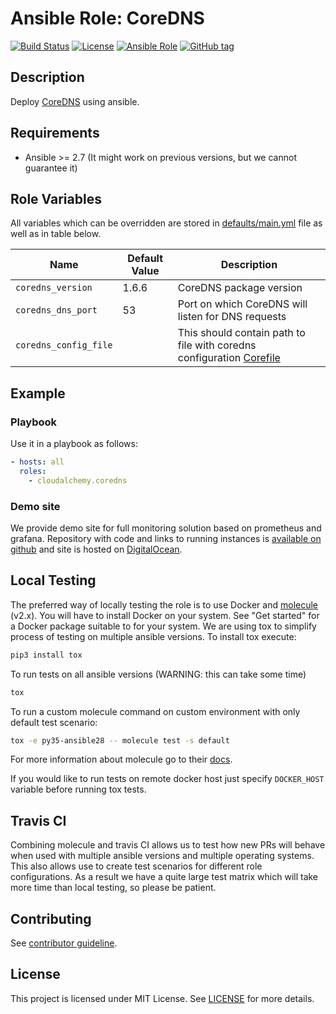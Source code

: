 # Ansible Role: CoreDNS

[![Build Status](https://travis-ci.com/cloudalchemy/ansible-coredns.svg?branch=master)](https://travis-ci.com/cloudalchemy/ansible-coredns)
[![License](https://img.shields.io/badge/license-MIT%20License-brightgreen.svg)](https://opensource.org/licenses/MIT)
[![Ansible Role](https://img.shields.io/badge/ansible%20role-cloudalchemy.coredns-blue.svg)](https://galaxy.ansible.com/cloudalchemy/coredns/)
[![GitHub tag](https://img.shields.io/github/tag/cloudalchemy/ansible-coredns.svg)](https://github.com/cloudalchemy/ansible-coredns/tags)

## Description

Deploy [CoreDNS](https://github.com/coredns/coredns) using ansible.

## Requirements

- Ansible >= 2.7 (It might work on previous versions, but we cannot guarantee it)

## Role Variables

All variables which can be overridden are stored in [defaults/main.yml](defaults/main.yml) file as well as in table below.

| Name                         | Default Value  | Description                        |
| ---------------------------- | -------------- | -----------------------------------|
| `coredns_version` | 1.6.6          | CoreDNS package version |
| `coredns_dns_port`           | 53             | Port on which CoreDNS will listen for DNS requests |
| `coredns_config_file`        |                | This should contain path to file with coredns configuration [Corefile](https://coredns.io/manual/toc/#configuration) |

## Example

### Playbook

Use it in a playbook as follows:
```yaml
- hosts: all
  roles:
    - cloudalchemy.coredns
```

### Demo site

We provide demo site for full monitoring solution based on prometheus and grafana. Repository with code and links to running instances is [available on github](https://github.com/cloudalchemy/demo-site) and site is hosted on [DigitalOcean](https://digitalocean.com).

## Local Testing

The preferred way of locally testing the role is to use Docker and [molecule](https://github.com/metacloud/molecule) (v2.x). You will have to install Docker on your system. See "Get started" for a Docker package suitable to for your system.
We are using tox to simplify process of testing on multiple ansible versions. To install tox execute:
```sh
pip3 install tox
```
To run tests on all ansible versions (WARNING: this can take some time)
```sh
tox
```
To run a custom molecule command on custom environment with only default test scenario:
```sh
tox -e py35-ansible28 -- molecule test -s default
```
For more information about molecule go to their [docs](http://molecule.readthedocs.io/en/latest/).

If you would like to run tests on remote docker host just specify `DOCKER_HOST` variable before running tox tests.

## Travis CI

Combining molecule and travis CI allows us to test how new PRs will behave when used with multiple ansible versions and multiple operating systems. This also allows use to create test scenarios for different role configurations. As a result we have a quite large test matrix which will take more time than local testing, so please be patient.

## Contributing

See [contributor guideline](CONTRIBUTING.md).

## License

This project is licensed under MIT License. See [LICENSE](/LICENSE) for more details.
